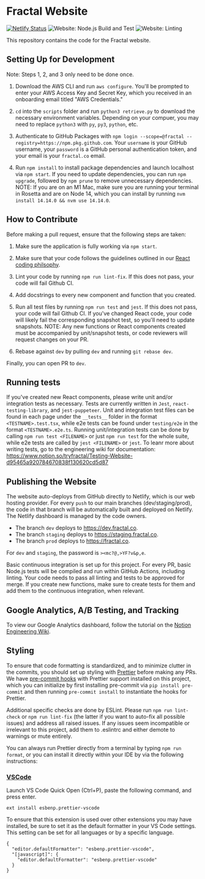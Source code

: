 # Fractal Website

[![Netlify Status](https://api.netlify.com/api/v1/badges/f65a863e-37d0-4407-babd-09b2b4802661/deploy-status)](https://app.netlify.com/sites/fractal-prod/deploys) ![Website: Node.js Build and Test](https://github.com/fractal/website/workflows/Website:%20Node.js%20Build%20and%20Test/badge.svg) ![Website: Linting](https://github.com/fractal/website/workflows/Website:%20Linting/badge.svg)

This repository contains the code for the Fractal website.

## Setting Up for Development

Note: Steps 1, 2, and 3 only need to be done once.

1. Download the AWS CLI and run `aws configure`. You'll be prompted to enter your AWS Access Key
   and Secret Key, which you received in an onboarding email titled "AWS Credentials."

2. `cd` into the `scripts` folder and run `python3 retrieve.py` to download the necessary environment variables. Depending on your compuer, you may need to replace `python3` with `py`, `py3`, `python`, etc.

3. Authenticate to GitHub Packages with `npm login --scope=@fractal --registry=https://npm.pkg.github.com`. Your `username` is your GitHub username, your `password` is a GitHub personal authentication token, and your email is your `fractal.co` email.

4. Run `npm install` to install package dependencies and launch localhost via `npm start`. If you need to update dependencies, you can run `npm upgrade`, followed by `npm prune` to remove unnecessary dependencies. NOTE: If you are on an M1 Mac, make sure you are running your terminal in Rosetta and are on Node 14, which you can install by running `nvm install 14.14.0 && nvm use 14.14.0`.

## How to Contribute

Before making a pull request, ensure that the following steps are taken:

1. Make sure the application is fully working via `npm start`.

2. Make sure that your code follows the guidelines outlined in our [React coding philsophy](https://www.notion.so/tryfractal/Typescript-Coding-Philosophy-984288f157fa47f7894c886c6a95e289).

3. Lint your code by running `npm run lint-fix`. If this does not pass, your code will fail Github CI.

4. Add docstrings to every new component and function that you created.

5. Run all test files by running `npm run test` and `jest`. If this does not pass, your code will fail Github CI. If you've changed React code, your code will likely fail the corresponding snapshot test, so you'll need to update snapshots. NOTE: Any new functions or React components created must be accompanied by unit/snapshot tests, or code reviewers will request changes on your PR.

6. Rebase against `dev` by pulling `dev` and running `git rebase dev`.

Finally, you can open PR to `dev`.

## Running tests

If you've created new React components, please write unit and/or integration tests as necessary. Tests are currently written in `Jest`, `react-testing-library`, and `jest-puppeteer`. Unit and integration test files can be found in each page under the `__tests__` folder in the format `<TESTNAME>.test.tsx`, while e2e tests can be found under `testing/e2e` in the format `<TESTNAME>.e2e.ts`. Running unit/integration tests can be done by calling `npm run test <FILENAME>` or just `npm run test` for the whole suite, while e2e tests are called by `jest <FILENAME>` or `jest`. To leanr more about writing tests, go to the engineering wiki for documentation: https://www.notion.so/tryfractal/Testing-Website-d95465a920784670838f130620cd5d87

## Publishing the Website

The website auto-deploys from GitHub directly to Netlify, which is our web hosting provider. For every `push` to our main branches (dev/staging/prod), the code in that branch will be automatically built and deployed on Netlify. The Netlify dashboard is managed by the code owners.

-   The branch `dev` deploys to https://dev.fractal.co.
-   The branch `staging` deploys to https://staging.fractal.co.
-   The branch `prod` deploys to https://fractal.co.

For `dev` and `staging`, the password is `><mc?@,>YF?v&p,e`.

Basic continuous integration is set up for this project. For every PR, basic Node.js tests will be compiled and run within GitHub Actions, including linting. Your code needs to pass all linting and tests to be approved for merge. If you create new functions, make sure to create tests for them and add them to the continuous integration, when relevant.

## Google Analytics, A/B Testing, and Tracking

To view our Google Analytics dashboard, follow the tutorial on the [Notion Engineering Wiki](https://www.notion.so/tryfractal/Setting-up-Your-Google-Analytics-Dashboard-d5bcc39ee6c1433fa2006945d4469615).

## Styling

To ensure that code formatting is standardized, and to minimize clutter in the commits, you should set up styling with [Prettier](https://prettier.io) before making any PRs. We have [pre-commit hooks](https://pre-commit.com/) with Prettier support installed on this project, which you can initialize by first installing pre-commit via `pip install pre-commit` and then running `pre-commit install` to instantiate the hooks for Prettier.

Additional specific checks are done by ESLint. Please run `npm run lint-check` or `npm run lint-fix` (the latter if you want to auto-fix all possible issues) and address all raised issues. If any issues seem incompatible or irrelevant to this project, add them to .eslintrc and either demote to warnings or mute entirely.

You can always run Prettier directly from a terminal by typing `npm run format`, or you can install it directly within your IDE by via the following instructions:

### [VSCode](https://marketplace.visualstudio.com/items?itemName=esbenp.prettier-vscode)

Launch VS Code Quick Open (Ctrl+P), paste the following command, and press enter.

```
ext install esbenp.prettier-vscode
```

To ensure that this extension is used over other extensions you may have installed, be sure to set it as the default formatter in your VS Code settings. This setting can be set for all languages or by a specific language.

```
{
  "editor.defaultFormatter": "esbenp.prettier-vscode",
  "[javascript]": {
    "editor.defaultFormatter": "esbenp.prettier-vscode"
  }
}
```
